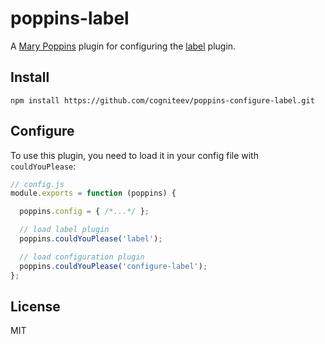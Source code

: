 # poppins-label

A [Mary Poppins](https://github.com/btford/mary-poppins) plugin for configuring the [label](https://github.com/btford/poppins-label) plugin.

## Install

`npm install https://github.com/cogniteev/poppins-configure-label.git`

## Configure

To use this plugin, you need to load it in your config file with `couldYouPlease`:

```javascript
// config.js
module.exports = function (poppins) {

  poppins.config = { /*...*/ };

  // load label plugin
  poppins.couldYouPlease('label');

  // load configuration plugin
  poppins.couldYouPlease('configure-label');
};
```


## License
MIT
